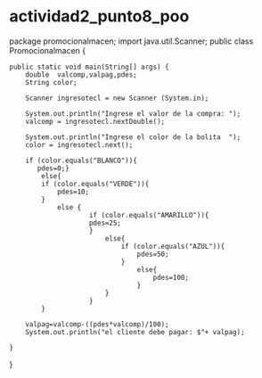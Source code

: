 # actividad2_punto8_poo
package promocionalmacen;
import java.util.Scanner;
public class Promocionalmacen {

    public static void main(String[] args) {
        double  valcomp,valpag,pdes;
        String color;
        
        Scanner ingresotecl = new Scanner (System.in);
       
        System.out.println("Ingrese el valor de la compra: ");
        valcomp = ingresotecl.nextDouble();
        
        System.out.println("Ingrese el color de la bolita  ");
        color = ingresotecl.next();
        
        if (color.equals("BLANCO")){
           pdes=0;}
            else{
            if (color.equals("VERDE")){
                pdes=10;
            }
                else {
                        if (color.equals("AMARILLO")){
                        pdes=25;
                        }
                            else{
                                if (color.equals("AZUL")){
                                    pdes=50;
                                }
                                    else{
                                        pdes=100;
                                    }
                            }
                        }
            }
            
        valpag=valcomp-((pdes*valcomp)/100);
        System.out.println("el cliente debe pagar: $"+ valpag);
        
    }
    
}
